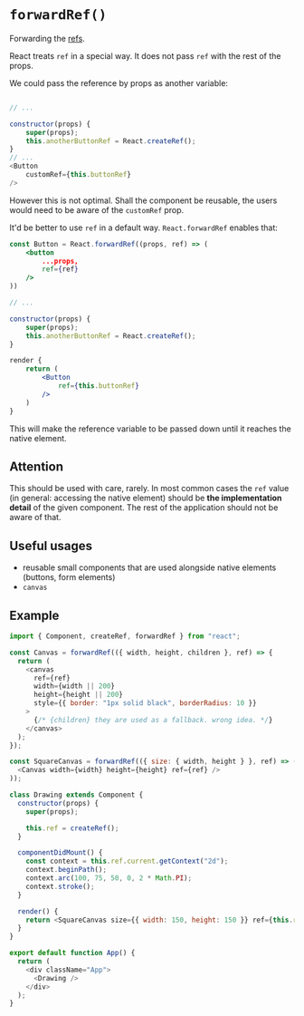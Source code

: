 # `forwardRef()`



Forwarding the [refs](/knowledge/react/refs.md). 

React treats `ref` in a special way. It does not pass `ref` with the rest of the props.

We could pass the reference by props as another variable:

```js

// ...

constructor(props) {
	super(props);
	this.anotherButtonRef = React.createRef();
}
// ...
<Button
	customRef={this.buttonRef}
/>

```

However this is not optimal. Shall the component be reusable, the users would need to be aware of the `customRef` prop.

It'd be better to use `ref` in a default way. `React.forwardRef` enables that:

```jsx
const Button = React.forwardRef((props, ref) => (
	<button
		...props,
		ref={ref}
	/>
))

// ...

constructor(props) {
	super(props);
	this.anotherButtonRef = React.createRef();
}

render {
	return (
		<Button
			ref={this.buttonRef}
		/>
	)
}
```

This will make the reference variable to be passed down until it reaches the native element.

## Attention

This should be used with care, rarely. In most common cases the `ref` value (in general: accessing the native element) should be **the implementation detail** of the given component. The rest of the application should not be aware of that.

## Useful usages

- reusable small components that are used alongside native elements (buttons, form elements)
- `canvas`

## Example

```js
import { Component, createRef, forwardRef } from "react";

const Canvas = forwardRef(({ width, height, children }, ref) => {
  return (
    <canvas
      ref={ref}
      width={width || 200}
      height={height || 200}
      style={{ border: "1px solid black", borderRadius: 10 }}
    >
      {/* {children} they are used as a fallback. wrong idea. */}
    </canvas>
  );
});

const SquareCanvas = forwardRef(({ size: { width, height } }, ref) => (
  <Canvas width={width} height={height} ref={ref} />
));

class Drawing extends Component {
  constructor(props) {
    super(props);

    this.ref = createRef();
  }

  componentDidMount() {
    const context = this.ref.current.getContext("2d");
    context.beginPath();
    context.arc(100, 75, 50, 0, 2 * Math.PI);
    context.stroke();
  }

  render() {
    return <SquareCanvas size={{ width: 150, height: 150 }} ref={this.ref} />;
  }
}

export default function App() {
  return (
    <div className="App">
      <Drawing />
    </div>
  );
}
```
